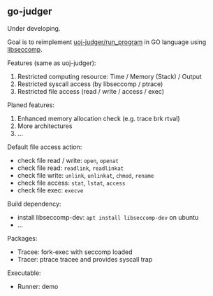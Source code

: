 ## go-judger

Under developing.

Goal is to reimplement [uoj-judger/run_program](https://github.com/vfleaking/uoj) in GO language using [libseccomp](https://github.com/seccomp/libseccomp-golang).

Features (same as uoj-judger):

1. Restricted computing resource: Time / Memory (Stack) / Output
2. Restricted syscall access (by libseccomp / ptrace)
3. Restricted file access (read / write / access / exec)

Planed features:
1. Enhanced memory allocation check (e.g. trace brk rtval)
2. More architectures
3. ...

Default file access action:
+ check file read / write: `open`, `openat`
+ check file read: `readlink`, `readlinkat`
+ check file write: `unlink`, `unlinkat`, `chmod`, `rename`
+ check file access: `stat`, `lstat`, `access`
+ check file exec: `execve`

Build dependency:
+ install libseccomp-dev: `apt install libseccomp-dev` on ubuntu
+ ...

Packages:
+ Tracee: fork-exec with seccomp loaded
+ Tracer: ptrace tracee and provides syscall trap

Executable:
+ Runner: demo
